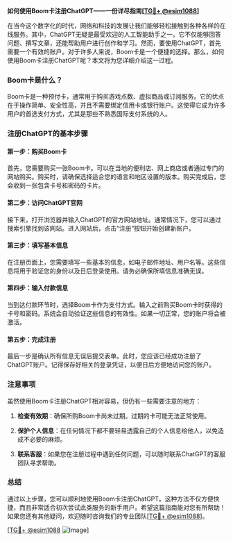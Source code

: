 **如何使用Boom卡注册ChatGPT——一份详尽指南[[TG💪+ @esim1088](https://t.me/s/esim1088)]**

在当今这个数字化的时代，网络和科技的发展让我们能够轻松接触到各种各样的在线服务。其中，ChatGPT无疑是最受欢迎的人工智能助手之一。它不仅能够回答问题、撰写文章，还能帮助用户进行创作和学习。然而，要使用ChatGPT，首先需要一个有效的账户。对于许多人来说，Boom卡是一个便捷的选择。那么，如何使用Boom卡注册ChatGPT呢？本文将为您详细介绍这一过程。

### Boom卡是什么？

Boom卡是一种预付卡，通常用于购买游戏点数、虚拟商品或订阅服务。它的优点在于操作简单、安全性高，并且不需要绑定信用卡或银行账户。这使得它成为许多用户的首选支付方式，尤其是那些不熟悉国际支付系统的人。

### 注册ChatGPT的基本步骤

#### 第一步：购买Boom卡

首先，您需要购买一张Boom卡。可以在当地的便利店、网上商店或者通过专门的网站购买。购买时，请确保选择适合您的语言和地区设置的版本。购买完成后，您会收到一张包含卡号和密码的卡片。

#### 第二步：访问ChatGPT官网

接下来，打开浏览器并输入ChatGPT的官方网站地址。通常情况下，您可以通过搜索引擎找到该网站。进入网站后，点击“注册”按钮开始创建新账户。

#### 第三步：填写基本信息

在注册页面上，您需要填写一些基本的信息，如电子邮件地址、用户名等。这些信息将用于验证您的身份以及日后登录使用。请务必确保所填信息准确无误。

#### 第四步：输入付款信息

当到达付款环节时，选择Boom卡作为支付方式。输入之前购买Boom卡时获得的卡号和密码。系统会自动验证这些信息的有效性。如果一切正常，您的账户将会被激活。

#### 第五步：完成注册

最后一步是确认所有信息无误后提交表单。此时，您应该已经成功注册了ChatGPT账户。记得保存好相关的登录凭证，以便日后方便地访问您的账户。

### 注意事项

虽然使用Boom卡注册ChatGPT相对容易，但仍有一些需要注意的地方：

1. **检查有效期**：确保所购Boom卡尚未过期。过期的卡可能无法正常使用。
   
2. **保护个人信息**：在任何情况下都不要轻易透露自己的个人信息给他人，以免造成不必要的麻烦。

3. **联系客服**：如果您在注册过程中遇到任何问题，可以随时联系ChatGPT的客服团队寻求帮助。

### 总结

通过以上步骤，您可以顺利地使用Boom卡注册ChatGPT。这种方法不仅方便快捷，而且非常适合初次尝试此类服务的新手用户。希望这篇指南能对您有所帮助！如果您还有其他疑问，欢迎随时咨询我们的专业团队[[TG💪+ @esim1088](https://t.me/s/esim1088)]。

[[TG💪+ @esim1088](https://t.me/s/esim1088) ![Image](https://i.postimg.cc/4NQfJmqS/Snipaste-2025-05-13-00-14-12.png)]